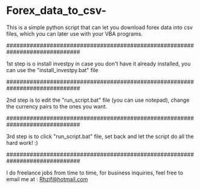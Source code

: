 # Forex_data_to_csv-
This is a simple python script that can let you download forex data into csv files, which you can later use with your VBA programs.

##############################################################################

1st step is o install investpy in case you don't have it already installed,
you can use the "install_investpy.bat" file

##############################################################################

2nd step is to edit the "run_script.bat" file (you can use notepad),
change the currency pairs to the ones you want.

##############################################################################

3rd step is to click "run_script.bat" file, set back and let the script do all the hard work! :)

##############################################################################

I do freelance jobs from time to time, for business inquiries, feel free to email me at : Rhzif@hotmail.com 
